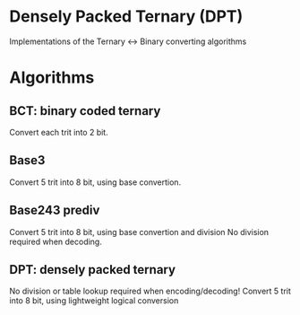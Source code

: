 Densely Packed Ternary (DPT)
====

Implementations of the Ternary ↔ Binary converting algorithms

# Algorithms

## BCT: binary coded ternary

Convert each trit into 2 bit.

## Base3

Convert 5 trit into 8 bit, using base convertion.

## Base243 prediv

Convert 5 trit into 8 bit, using base convertion and division
No division required when decoding.

## DPT: densely packed ternary

No division or table lookup required when encoding/decoding!
Convert 5 trit into 8 bit, using lightweight logical conversion
